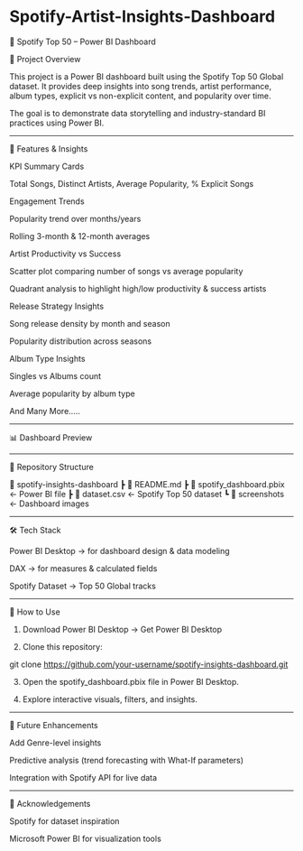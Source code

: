 # Spotify-Artist-Insights-Dashboard


🎵 Spotify Top 50 – Power BI Dashboard

📌 Project Overview

This project is a Power BI dashboard built using the Spotify Top 50 Global dataset.
It provides deep insights into song trends, artist performance, album types, explicit vs non-explicit content, and popularity over time.

The goal is to demonstrate data storytelling and industry-standard BI practices using Power BI.


---

🚀 Features & Insights

KPI Summary Cards

Total Songs, Distinct Artists, Average Popularity, % Explicit Songs


Engagement Trends

Popularity trend over months/years

Rolling 3-month & 12-month averages


Artist Productivity vs Success

Scatter plot comparing number of songs vs average popularity

Quadrant analysis to highlight high/low productivity & success artists


Release Strategy Insights

Song release density by month and season

Popularity distribution across seasons




Album Type Insights

Singles vs Albums count

Average popularity by album type

And Many More.....




---

📊 Dashboard Preview







---

📂 Repository Structure

📁 spotify-insights-dashboard
 ┣ 📄 README.md
 ┣ 📄 spotify_dashboard.pbix   ← Power BI file
 ┣ 📄 dataset.csv              ← Spotify Top 50 dataset
 ┗ 📁 screenshots              ← Dashboard images


---

🛠 Tech Stack

Power BI Desktop → for dashboard design & data modeling

DAX → for measures & calculated fields

Spotify Dataset → Top 50 Global tracks



---

🔗 How to Use

1. Download Power BI Desktop → Get Power BI Desktop


2. Clone this repository:

git clone https://github.com/your-username/spotify-insights-dashboard.git


3. Open the spotify_dashboard.pbix file in Power BI Desktop.


4. Explore interactive visuals, filters, and insights.




---

📌 Future Enhancements

Add Genre-level insights

Predictive analysis (trend forecasting with What-If parameters)

Integration with Spotify API for live data



---

🙌 Acknowledgements

Spotify for dataset inspiration

Microsoft Power BI for visualization tools
